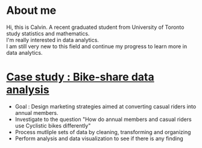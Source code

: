 # About me

Hi, this is Calvin. A recent graduated student from University of Toronto study statistics and mathematics.<br/>
I'm really interested in data analytics. <br/>
I am still very new to this field and continue my progress to learn more in data analytics.

# [Case study : Bike-share data analysis](https://github.com/CaIvin-Chiu/Bike-share-data-analysis)
* Goal : Design marketing strategies aimed at converting casual riders into annual members.
* Investigate to the question "How do annual members and casual riders use Cyclistic bikes differently"
* Process mutliple sets of data by cleaning, transforming and organizing
* Perform analysis and data visualization to see if there is any finding
